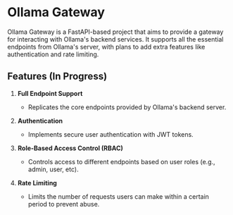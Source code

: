 # Ollama Gateway

Ollama Gateway is a FastAPI-based project that aims to provide a gateway for interacting with Ollama's backend services. 
It supports all the essential endpoints from Ollama's server, with plans to add extra features like authentication and rate limiting.

## Features (In Progress)

1. **Full Endpoint Support**
   - Replicates the core endpoints provided by Ollama's backend server.

2. **Authentication** 
   - Implements secure user authentication with JWT tokens.

3. **Role-Based Access Control (RBAC)**
   - Controls access to different endpoints based on user roles (e.g., admin, user, etc).

4. **Rate Limiting**
   - Limits the number of requests users can make within a certain period to prevent abuse.
